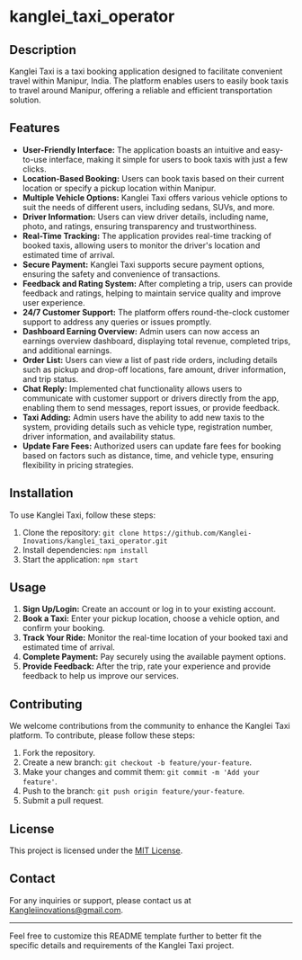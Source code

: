 # kanglei_taxi_operator
## Description
Kanglei Taxi is a taxi booking application designed to facilitate convenient travel within Manipur, India. The platform enables users to easily book taxis to travel around Manipur, offering a reliable and efficient transportation solution.

## Features
- **User-Friendly Interface:** The application boasts an intuitive and easy-to-use interface, making it simple for users to book taxis with just a few clicks.
- **Location-Based Booking:** Users can book taxis based on their current location or specify a pickup location within Manipur.
- **Multiple Vehicle Options:** Kanglei Taxi offers various vehicle options to suit the needs of different users, including sedans, SUVs, and more.
- **Driver Information:** Users can view driver details, including name, photo, and ratings, ensuring transparency and trustworthiness.
- **Real-Time Tracking:** The application provides real-time tracking of booked taxis, allowing users to monitor the driver's location and estimated time of arrival.
- **Secure Payment:** Kanglei Taxi supports secure payment options, ensuring the safety and convenience of transactions.
- **Feedback and Rating System:** After completing a trip, users can provide feedback and ratings, helping to maintain service quality and improve user experience.
- **24/7 Customer Support:** The platform offers round-the-clock customer support to address any queries or issues promptly.
- **Dashboard Earning Overview:** Admin users can now access an earnings overview dashboard, displaying total revenue, completed trips, and additional earnings.
- **Order List:** Users can view a list of past ride orders, including details such as pickup and drop-off locations, fare amount, driver information, and trip status.
- **Chat Reply:** Implemented chat functionality allows users to communicate with customer support or drivers directly from the app, enabling them to send messages, report issues, or provide feedback.
- **Taxi Adding:** Admin users have the ability to add new taxis to the system, providing details such as vehicle type, registration number, driver information, and availability status.
- **Update Fare Fees:** Authorized users can update fare fees for booking based on factors such as distance, time, and vehicle type, ensuring flexibility in pricing strategies.


## Installation
To use Kanglei Taxi, follow these steps:
1. Clone the repository: `git clone https://github.com/Kanglei-Inovations/kanglei_taxi_operator.git`
2. Install dependencies: `npm install`
3. Start the application: `npm start`

## Usage
1. **Sign Up/Login:** Create an account or log in to your existing account.
2. **Book a Taxi:** Enter your pickup location, choose a vehicle option, and confirm your booking.
3. **Track Your Ride:** Monitor the real-time location of your booked taxi and estimated time of arrival.
4. **Complete Payment:** Pay securely using the available payment options.
5. **Provide Feedback:** After the trip, rate your experience and provide feedback to help us improve our services.

## Contributing
We welcome contributions from the community to enhance the Kanglei Taxi platform. To contribute, please follow these steps:
1. Fork the repository.
2. Create a new branch: `git checkout -b feature/your-feature`.
3. Make your changes and commit them: `git commit -m 'Add your feature'`.
4. Push to the branch: `git push origin feature/your-feature`.
5. Submit a pull request.

## License
This project is licensed under the [MIT License](LICENSE).

## Contact
For any inquiries or support, please contact us at [Kangleiinovations@gmail.com](mailto:Kangleiinovations@gmail.com).

---

Feel free to customize this README template further to better fit the specific details and requirements of the Kanglei Taxi project.